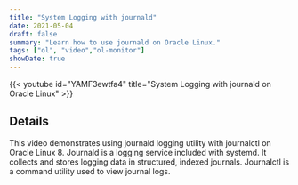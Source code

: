 ```yaml
---
title: "System Logging with journald"
date: 2021-05-04
draft: false
summary: "Learn how to use journald on Oracle Linux."
tags: ["ol", "video","ol-monitor"]
showDate: true
---
```


{{< youtube id="YAMF3ewtfa4" title="System Logging with journald on Oracle Linux" >}}

## Details

This video demonstrates using journald logging utility with journalctl on Oracle Linux 8. Journald is a logging service included with systemd. It collects and stores logging data in structured, indexed journals. Journalctl is a command utility used to view journal logs.
